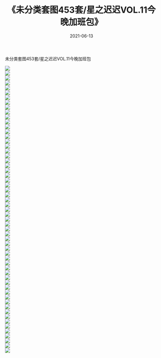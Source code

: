 ﻿---
layout: post
title:  《未分类套图453套/星之迟迟VOL.11今晚加班包》
date:   2021-06-13
img: http://img.660000.xyz/Sharelink/网络美图/2021/未分类套图453套/星之迟迟VOL.11今晚加班包/000.jpg
categories: [美女, 清纯, 唯美]
---

未分类套图453套/星之迟迟VOL.11今晚加班包

 ![](http://img.660000.xyz/Sharelink/网络美图/2021/未分类套图453套/星之迟迟VOL.11今晚加班包/001.jpg) <br>![](http://img.660000.xyz/Sharelink/网络美图/2021/未分类套图453套/星之迟迟VOL.11今晚加班包/002.jpg) <br>![](http://img.660000.xyz/Sharelink/网络美图/2021/未分类套图453套/星之迟迟VOL.11今晚加班包/003.jpg) <br>![](http://img.660000.xyz/Sharelink/网络美图/2021/未分类套图453套/星之迟迟VOL.11今晚加班包/004.jpg) <br>![](http://img.660000.xyz/Sharelink/网络美图/2021/未分类套图453套/星之迟迟VOL.11今晚加班包/005.jpg) <br>![](http://img.660000.xyz/Sharelink/网络美图/2021/未分类套图453套/星之迟迟VOL.11今晚加班包/006.jpg) <br>![](http://img.660000.xyz/Sharelink/网络美图/2021/未分类套图453套/星之迟迟VOL.11今晚加班包/007.jpg) <br>![](http://img.660000.xyz/Sharelink/网络美图/2021/未分类套图453套/星之迟迟VOL.11今晚加班包/008.jpg) <br>![](http://img.660000.xyz/Sharelink/网络美图/2021/未分类套图453套/星之迟迟VOL.11今晚加班包/009.jpg) <br>![](http://img.660000.xyz/Sharelink/网络美图/2021/未分类套图453套/星之迟迟VOL.11今晚加班包/010.jpg) <br>![](http://img.660000.xyz/Sharelink/网络美图/2021/未分类套图453套/星之迟迟VOL.11今晚加班包/011.jpg) <br>![](http://img.660000.xyz/Sharelink/网络美图/2021/未分类套图453套/星之迟迟VOL.11今晚加班包/012.jpg) <br>![](http://img.660000.xyz/Sharelink/网络美图/2021/未分类套图453套/星之迟迟VOL.11今晚加班包/013.jpg) <br>![](http://img.660000.xyz/Sharelink/网络美图/2021/未分类套图453套/星之迟迟VOL.11今晚加班包/014.jpg) <br>![](http://img.660000.xyz/Sharelink/网络美图/2021/未分类套图453套/星之迟迟VOL.11今晚加班包/015.jpg) <br>![](http://img.660000.xyz/Sharelink/网络美图/2021/未分类套图453套/星之迟迟VOL.11今晚加班包/016.jpg) <br>![](http://img.660000.xyz/Sharelink/网络美图/2021/未分类套图453套/星之迟迟VOL.11今晚加班包/017.jpg) <br>![](http://img.660000.xyz/Sharelink/网络美图/2021/未分类套图453套/星之迟迟VOL.11今晚加班包/018.jpg) <br>![](http://img.660000.xyz/Sharelink/网络美图/2021/未分类套图453套/星之迟迟VOL.11今晚加班包/019.jpg) <br>![](http://img.660000.xyz/Sharelink/网络美图/2021/未分类套图453套/星之迟迟VOL.11今晚加班包/020.jpg) <br>![](http://img.660000.xyz/Sharelink/网络美图/2021/未分类套图453套/星之迟迟VOL.11今晚加班包/021.jpg) <br>![](http://img.660000.xyz/Sharelink/网络美图/2021/未分类套图453套/星之迟迟VOL.11今晚加班包/022.jpg) <br>![](http://img.660000.xyz/Sharelink/网络美图/2021/未分类套图453套/星之迟迟VOL.11今晚加班包/023.jpg) <br>![](http://img.660000.xyz/Sharelink/网络美图/2021/未分类套图453套/星之迟迟VOL.11今晚加班包/024.jpg) <br>![](http://img.660000.xyz/Sharelink/网络美图/2021/未分类套图453套/星之迟迟VOL.11今晚加班包/025.jpg) <br>![](http://img.660000.xyz/Sharelink/网络美图/2021/未分类套图453套/星之迟迟VOL.11今晚加班包/026.jpg) <br>![](http://img.660000.xyz/Sharelink/网络美图/2021/未分类套图453套/星之迟迟VOL.11今晚加班包/027.jpg) <br>![](http://img.660000.xyz/Sharelink/网络美图/2021/未分类套图453套/星之迟迟VOL.11今晚加班包/028.jpg) <br>![](http://img.660000.xyz/Sharelink/网络美图/2021/未分类套图453套/星之迟迟VOL.11今晚加班包/029.jpg) <br>![](http://img.660000.xyz/Sharelink/网络美图/2021/未分类套图453套/星之迟迟VOL.11今晚加班包/030.jpg) <br>![](http://img.660000.xyz/Sharelink/网络美图/2021/未分类套图453套/星之迟迟VOL.11今晚加班包/031.jpg) <br>![](http://img.660000.xyz/Sharelink/网络美图/2021/未分类套图453套/星之迟迟VOL.11今晚加班包/032.jpg) <br>![](http://img.660000.xyz/Sharelink/网络美图/2021/未分类套图453套/星之迟迟VOL.11今晚加班包/033.jpg) <br>![](http://img.660000.xyz/Sharelink/网络美图/2021/未分类套图453套/星之迟迟VOL.11今晚加班包/034.jpg) <br>![](http://img.660000.xyz/Sharelink/网络美图/2021/未分类套图453套/星之迟迟VOL.11今晚加班包/035.jpg) <br>![](http://img.660000.xyz/Sharelink/网络美图/2021/未分类套图453套/星之迟迟VOL.11今晚加班包/036.jpg) <br>![](http://img.660000.xyz/Sharelink/网络美图/2021/未分类套图453套/星之迟迟VOL.11今晚加班包/037.jpg) <br>![](http://img.660000.xyz/Sharelink/网络美图/2021/未分类套图453套/星之迟迟VOL.11今晚加班包/038.jpg) <br>![](http://img.660000.xyz/Sharelink/网络美图/2021/未分类套图453套/星之迟迟VOL.11今晚加班包/039.jpg) <br>![](http://img.660000.xyz/Sharelink/网络美图/2021/未分类套图453套/星之迟迟VOL.11今晚加班包/040.jpg) <br>![](http://img.660000.xyz/Sharelink/网络美图/2021/未分类套图453套/星之迟迟VOL.11今晚加班包/041.jpg) <br>![](http://img.660000.xyz/Sharelink/网络美图/2021/未分类套图453套/星之迟迟VOL.11今晚加班包/042.jpg) <br>![](http://img.660000.xyz/Sharelink/网络美图/2021/未分类套图453套/星之迟迟VOL.11今晚加班包/043.jpg) <br>![](http://img.660000.xyz/Sharelink/网络美图/2021/未分类套图453套/星之迟迟VOL.11今晚加班包/044.jpg) <br>![](http://img.660000.xyz/Sharelink/网络美图/2021/未分类套图453套/星之迟迟VOL.11今晚加班包/045.jpg) <br>![](http://img.660000.xyz/Sharelink/网络美图/2021/未分类套图453套/星之迟迟VOL.11今晚加班包/046.jpg) <br>![](http://img.660000.xyz/Sharelink/网络美图/2021/未分类套图453套/星之迟迟VOL.11今晚加班包/047.jpg) <br>![](http://img.660000.xyz/Sharelink/网络美图/2021/未分类套图453套/星之迟迟VOL.11今晚加班包/048.jpg) <br>![](http://img.660000.xyz/Sharelink/网络美图/2021/未分类套图453套/星之迟迟VOL.11今晚加班包/049.jpg) <br>![](http://img.660000.xyz/Sharelink/网络美图/2021/未分类套图453套/星之迟迟VOL.11今晚加班包/050.jpg) <br>![](http://img.660000.xyz/Sharelink/网络美图/2021/未分类套图453套/星之迟迟VOL.11今晚加班包/051.jpg) <br>![](http://img.660000.xyz/Sharelink/网络美图/2021/未分类套图453套/星之迟迟VOL.11今晚加班包/052.jpg) <br>![](http://img.660000.xyz/Sharelink/网络美图/2021/未分类套图453套/星之迟迟VOL.11今晚加班包/053.jpg) <br>![](http://img.660000.xyz/Sharelink/网络美图/2021/未分类套图453套/星之迟迟VOL.11今晚加班包/054.jpg) <br>![](http://img.660000.xyz/Sharelink/网络美图/2021/未分类套图453套/星之迟迟VOL.11今晚加班包/055.jpg) <br>![](http://img.660000.xyz/Sharelink/网络美图/2021/未分类套图453套/星之迟迟VOL.11今晚加班包/056.jpg) <br>![](http://img.660000.xyz/Sharelink/网络美图/2021/未分类套图453套/星之迟迟VOL.11今晚加班包/057.jpg) <br>![](http://img.660000.xyz/Sharelink/网络美图/2021/未分类套图453套/星之迟迟VOL.11今晚加班包/058.jpg) <br>![](http://img.660000.xyz/Sharelink/网络美图/2021/未分类套图453套/星之迟迟VOL.11今晚加班包/059.jpg) <br>